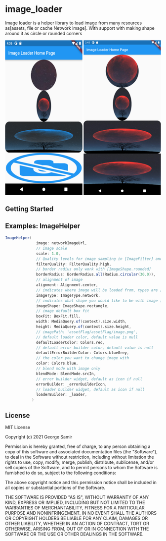 # image_loader

Image loader is a helper library to load image from many resources as[assets, file or cache Network image].
  With support with making shape around it as circle or rounded corners

<img src="https://github.com/georgesamirmansour/image_loader/blob/master/screenShot/1.png?raw=true" width="250" height="500">
<img src="https://github.com/georgesamirmansour/image_loader/blob/master/screenShot/2.png?raw=true" width="250" height="500">



## Getting Started



## Examples: ImageHelper
```groovy
ImageHelper(
              image: networkImageUrl,
              // image scale
              scale: 1.0,
              // Quality levels for image sampling in [ImageFilter] and [Shader] objects that sample
              filterQuality: FilterQuality.high,
              // border radius only work with [ImageShape.rounded]
              borderRadius: BorderRadius.all(Radius.circular(30.0)),
              // alignment of image
              alignment: Alignment.center,
              // indicates where image will be loaded from, types are [network, assetFlag,file, svg, networkSvg]
              imageType: ImageType.network,
              // indicates what shape you would like to be with image [rectangle, oval,circle or none]
              imageShape: ImageShape.rectangle,
              // image default box fit
              boxFit: BoxFit.fill,
              width: MediaQuery.of(context).size.width,
              height: MediaQuery.of(context).size.height,
              // imagePath: 'assetFlag/assetFlag/image.png',
              // default loader color, default value is null
              defaultLoaderColor: Colors.red,
              // default error builder color, default value is null
              defaultErrorBuilderColor: Colors.blueGrey,
              // the color you want to change image with
              color: Colors.blue,
              // blend mode with image only
              blendMode: BlendMode.srcIn,
              // error builder widget, default as icon if null
              errorBuilder: _errorBuilderIcon,
              // loader builder widget, default as icon if null
              loaderBuilder: _loader,
            )
```
License
--------
MIT License

Copyright (c) 2021 George Samir

Permission is hereby granted, free of charge, to any person obtaining a copy
of this software and associated documentation files (the "Software"), to deal
in the Software without restriction, including without limitation the rights
to use, copy, modify, merge, publish, distribute, sublicense, and/or sell
copies of the Software, and to permit persons to whom the Software is
furnished to do so, subject to the following conditions:

The above copyright notice and this permission notice shall be included in all
copies or substantial portions of the Software.

THE SOFTWARE IS PROVIDED "AS IS", WITHOUT WARRANTY OF ANY KIND, EXPRESS OR
IMPLIED, INCLUDING BUT NOT LIMITED TO THE WARRANTIES OF MERCHANTABILITY,
FITNESS FOR A PARTICULAR PURPOSE AND NONINFRINGEMENT. IN NO EVENT SHALL THE
AUTHORS OR COPYRIGHT HOLDERS BE LIABLE FOR ANY CLAIM, DAMAGES OR OTHER
LIABILITY, WHETHER IN AN ACTION OF CONTRACT, TORT OR OTHERWISE, ARISING FROM,
OUT OF OR IN CONNECTION WITH THE SOFTWARE OR THE USE OR OTHER DEALINGS IN THE
SOFTWARE.